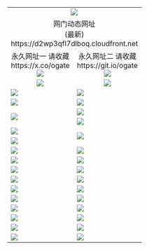 ﻿<table>
  <tr></tr>
  <tr><td colspan=2 align=center><img src="https://d2wp3qfl7dlboq.cloudfront.net/Up/oGate.jpg" /></td></tr>
  <tr><td colspan=2 align=center>网门动态网址<br/>(最新)
<br>https://d2wp3qfl7dlboq.cloudfront.net
<br/>
    </td>
  </tr>
  <tr>
    <td align=center>永久网址一 请收藏<br/>https://x.co/ogate<br><a href="https://d2wp3qfl7dlboq.cloudfront.net/Up/0WMGDL1.png"><img src="https://d2wp3qfl7dlboq.cloudfront.net/Up/0WMGD1.png" /></a></td>
    <td align=center>永久网址二 请收藏<br/>https://git.io/ogate<br><a href="https://d2wp3qfl7dlboq.cloudfront.net/Up/0WMGDL2.png"><img src="https://d2wp3qfl7dlboq.cloudfront.net/Up/0WMGD2.png" /></a></td>
  </tr>
  <tr>
    <td align=center><a href="https://d2wp3qfl7dlboq.cloudfront.net/?from=github"><img src="https://d2wp3qfl7dlboq.cloudfront.net/Up/0WMPG.jpg" /></a></td>
    <td align=center><a href="https://d2wp3qfl7dlboq.cloudfront.net/ogUP.aspx?name=0oGate.apk&from=github"><img src="https://d2wp3qfl7dlboq.cloudfront.net/Up/0WMAZ.jpg" /></a></td>
  </tr>
  <tr>
    <td><a href="https://d2wp3qfl7dlboq.cloudfront.net/oNote.aspx?id=oGate&from=github" target="_blank"><img src="https://d2wp3qfl7dlboq.cloudfront.net/Up/0WCYY.jpg" /></a></td>
    <td><a href="https://d2wp3qfl7dlboq.cloudfront.net/oNote.aspx?id=oNote&from=github" target="_blank"><img src="https://d2wp3qfl7dlboq.cloudfront.net/Up/0WZTT.jpg" /></a></td>
  </tr>
  <tr>
    <td><a href="https://d2wp3qfl7dlboq.cloudfront.net/ogDY.aspx?from=github" target="_blank"><img src="https://d2wp3qfl7dlboq.cloudfront.net/Up/DY.jpg"/></a></td>
    <td><a href="https://d2wp3qfl7dlboq.cloudfront.net/ogST.aspx?from=github" target="_blank"><img src="https://d2wp3qfl7dlboq.cloudfront.net/Up/ST.jpg"/></a></td>
  </tr>
  <tr>
    <td rowspan=2><a href="https://d2wp3qfl7dlboq.cloudfront.net/ogUP.aspx?name=WJ.mp4&from=github" target="_blank"><img src="https://d2wp3qfl7dlboq.cloudfront.net/Up/WJ.jpg" /></a></td>
    <td><a href="https://d2wp3qfl7dlboq.cloudfront.net/ogUP.aspx?name=DKC.mp4&count=17&from=github" target="_blank"><img src="https://d2wp3qfl7dlboq.cloudfront.net/Up/DKC.jpg" /></a></td> 
  </tr>
  <tr>
    <td><a href="https://d2wp3qfl7dlboq.cloudfront.net/ogUP.aspx?name=LRWS.mp4&count=6B:16,5A:10,5B:35,4A:14,4B:19,3A:10,3B:26,2A:16,2B:21,1A:23,1B:29&from=github" target="_blank"><img src="https://d2wp3qfl7dlboq.cloudfront.net/Up/LRWS.jpg" /></a></td>
  </tr>
  <tr>
    <td><a href="https://d2wp3qfl7dlboq.cloudfront.net/ogUP.aspx?name=JQR.mp4&count=2&from=github" target="_blank"><img src="https://d2wp3qfl7dlboq.cloudfront.net/Up/JQR.jpg" /></a></td>   
    <td rowspan=2><a href="https://d2wp3qfl7dlboq.cloudfront.net/ogUP.aspx?name=JP.mp4&count=9&from=github" target="_blank"><img src="https://d2wp3qfl7dlboq.cloudfront.net/Up/JP.jpg" /></td>
  </tr>
  <tr>
    <td><a href="https://d2wp3qfl7dlboq.cloudfront.net/ogUP.aspx?name=ZSJ.mp4&count=16&from=github" target="_blank"><img src="https://d2wp3qfl7dlboq.cloudfront.net/Up/ZSJ.jpg" /></a></td>
  </tr>
  <tr>
    <td><a href="https://d2wp3qfl7dlboq.cloudfront.net/ogUP.aspx?name=SSZJ.mp4&count=7&current=2&from=github" target="_blank"><img src="https://d2wp3qfl7dlboq.cloudfront.net/Up/SSZJ.jpg" /></a></td>
    <td><a href="https://d2wp3qfl7dlboq.cloudfront.net/ogUP.aspx?name=WH.mp4&from=github" target="_blank"><img src="https://d2wp3qfl7dlboq.cloudfront.net/Up/WH.jpg" /></a></td>
  </tr>
  <tr>
    <td><a href="https://d2wp3qfl7dlboq.cloudfront.net/ogUP.aspx?name=3XZM.mp4&from=github" target="_blank"><img src="https://d2wp3qfl7dlboq.cloudfront.net/Up/3XZM0.jpg" /></a></td>
    <td><a href="https://d2wp3qfl7dlboq.cloudfront.net/ogUP.aspx?name=TRHY.mp4&from=github" target="_blank"><img src="https://d2wp3qfl7dlboq.cloudfront.net/Up/TRHY.jpg" /></a></td>
  </tr>
  <tr>
    <td><a href="https://d2wp3qfl7dlboq.cloudfront.net/ogUP.aspx?name=4SQQ.mp4&count=06:13&current=06:13&from=github" target="_blank"><img src="https://d2wp3qfl7dlboq.cloudfront.net/Up/4SQQ0.jpg" /></a></td>
    <td><a href="https://d2wp3qfl7dlboq.cloudfront.net/ogUP.aspx?name=4SHQ.mp4&count=06:13&current=06:13&from=github" target="_blank"><img src="https://d2wp3qfl7dlboq.cloudfront.net/Up/4SHQ0.jpg" /></a></td>
  </tr>
  <tr>
    <td><a href="https://d2wp3qfl7dlboq.cloudfront.net/ogUP.aspx?name=4SZG.mp4&count=06:15&current=06:14&from=github" target="_blank"><img src="https://d2wp3qfl7dlboq.cloudfront.net/Up/4SZG0.jpg" /></a></td>
    <td><a href="https://d2wp3qfl7dlboq.cloudfront.net/ogUP.aspx?name=4SDJ.mp4&count=06:22&current=06:21&from=github" target="_blank"><img src="https://d2wp3qfl7dlboq.cloudfront.net/Up/4SDJ0.jpg" /></a></td>
  </tr>
  <tr>
    <td><a href="https://d2wp3qfl7dlboq.cloudfront.net/onUP.aspx?name=https://x.co/dtw99&from=github" target="_blank"><img src="https://d2wp3qfl7dlboq.cloudfront.net/Up/0DTW.jpg"/></a></td>
    <td><a href="https://d2wp3qfl7dlboq.cloudfront.net/onUP.aspx?name=https://d2ao90bsskjq20.cloudfront.net/acenter/&from=github" target="_blank"><img src="https://d2wp3qfl7dlboq.cloudfront.net/Up/0TDW.jpg" /></a></td>
  </tr>
  <tr>
    <td><a href="https://d2wp3qfl7dlboq.cloudfront.net/onUP.aspx?name=https://d3qz7yth5i2rae.cloudfront.net/gb/nsc413.htm&from=github" target="_blank"><img src="https://d2wp3qfl7dlboq.cloudfront.net/Up/0DJY.jpg" /></a></td>
    <td><a href="https://d2wp3qfl7dlboq.cloudfront.net/onUP.aspx?name=https://dgocdxv5343dc.cloudfront.net/xtr/gb/prog204.html&from=github" target="_blank"><img src="https://d2wp3qfl7dlboq.cloudfront.net/Up/0XTR.jpg" /></a></td>
  </tr>
  <tr>
    <td><a href="https://d2wp3qfl7dlboq.cloudfront.net/onUP.aspx?name=https://d7203y8eitivv.cloudfront.net&from=github" target="_blank"><img src="https://d2wp3qfl7dlboq.cloudfront.net/Up/0MHW.jpg" /></a></td>
    <td><a href="https://d2wp3qfl7dlboq.cloudfront.net/onUP.aspx?name=https://d38z1xzg5vtneh.cloudfront.net&from=github" target="_blank"><img src="https://d2wp3qfl7dlboq.cloudfront.net/Up/0ZJW.jpg" /></a></td>
  </tr>
  <tr>
    <td><a href="https://d2wp3qfl7dlboq.cloudfront.net/ogUP.aspx?name=FG.zip&from=github" target="_blank"><img src="https://d2wp3qfl7dlboq.cloudfront.net/Up/FG.jpg" /></a></td>
    <td><a href="https://d2wp3qfl7dlboq.cloudfront.net/ogUP.aspx?name=FGA.apk&from=github" target="_blank"><img src="https://d2wp3qfl7dlboq.cloudfront.net/Up/FGA.jpg" /></a></td>
  </tr>
  <tr>
    <td><a href="https://d2wp3qfl7dlboq.cloudfront.net/ogUP.aspx?name=U.zip&from=github" target="_blank"><img src="https://d2wp3qfl7dlboq.cloudfront.net/Up/U.jpg" /></a></td>
    <td><a href="https://d2wp3qfl7dlboq.cloudfront.net/ogUP.aspx?name=UA.apk&from=github" target="_blank"><img src="https://d2wp3qfl7dlboq.cloudfront.net/Up/UA.jpg" /></a></td>
  </tr>
  <tr>
    <td><a href="https://d2wp3qfl7dlboq.cloudfront.net/ogUP.aspx?name=0iPPOTV.zip&from=github" target="_blank"><img src="https://d2wp3qfl7dlboq.cloudfront.net/Up/0iPPOTV.jpg" /></a></td>
    <td><a href="https://d2wp3qfl7dlboq.cloudfront.net/ogUP.aspx?name=0iNTD.apk&from=github" target="_blank"><img src="https://d2wp3qfl7dlboq.cloudfront.net/Up/0iNTD.jpg" /></a></td>
  </tr>
</table>
